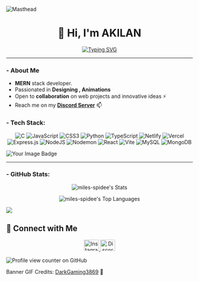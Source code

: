 ![Masthead](https://miro.medium.com/v2/resize:fit:1358/1*aniyNTcHORbvDiLGUzJSsQ.gif)

<div align="center">

  # 👋 Hi, I'm AKILAN  
 <a href="https://git.io/typing-svg"><img src="https://readme-typing-svg.demolab.com?font=Fira+Code&pause=1000&repeat=false&width=453&lines=crafting+websites+with+%F0%9D%96%91%F0%9D%96%94%F0%9D%96%9B%F0%9D%96%8A+and+%F0%9D%96%95%F0%9D%96%97%F0%9D%96%8A%F0%9D%96%88%F0%9D%96%8E%F0%9D%96%98%F0%9D%96%8E%F0%9D%96%94%F0%9D%96%93" alt="Typing SVG" /></a>

</div>

---

### **- About Me**
- **MERN** stack developer.
- Passionated in **Designing , Animations**
- Open to **collaboration** on web projects and innovative ideas ⚡
- Reach me on my **<a href="https://discord.gg/u5vYdrJFqc" target="blank">Discord Server</a>** 📫


### **- Tech Stack**:
<div align="center">

![C](https://img.shields.io/badge/c-%2300599C.svg?style=for-the-badge&logo=c&logoColor=white) ![JavaScript](https://img.shields.io/badge/javascript-%23323330.svg?style=for-the-badge&logo=javascript&logoColor=%23F7DF1E) ![CSS3](https://img.shields.io/badge/css3-%231572B6.svg?style=for-the-badge&logo=css3&logoColor=white) ![Python](https://img.shields.io/badge/python-3670A0?style=for-the-badge&logo=python&logoColor=ffdd54) ![TypeScript](https://img.shields.io/badge/typescript-%23007ACC.svg?style=for-the-badge&logo=typescript&logoColor=white) ![Netlify](https://img.shields.io/badge/netlify-%23000000.svg?style=for-the-badge&logo=netlify&logoColor=#00C7B7) ![Vercel](https://img.shields.io/badge/vercel-%23000000.svg?style=for-the-badge&logo=vercel&logoColor=white) ![Express.js](https://img.shields.io/badge/express.js-%23404d59.svg?style=for-the-badge&logo=express&logoColor=%2361DAFB) ![NodeJS](https://img.shields.io/badge/node.js-6DA55F?style=for-the-badge&logo=node.js&logoColor=white) ![Nodemon](https://img.shields.io/badge/NODEMON-%23323330.svg?style=for-the-badge&logo=nodemon&logoColor=%BBDEAD) ![React](https://img.shields.io/badge/react-%2320232a.svg?style=for-the-badge&logo=react&logoColor=%2361DAFB) ![Vite](https://img.shields.io/badge/vite-%23646CFF.svg?style=for-the-badge&logo=vite&logoColor=white) ![MySQL](https://img.shields.io/badge/mysql-4479A1.svg?style=for-the-badge&logo=mysql&logoColor=white) ![MongoDB](https://img.shields.io/badge/MongoDB-%234ea94b.svg?style=for-the-badge&logo=mongodb&logoColor=white)

</div>

<img src="https://tryhackme-badges.s3.amazonaws.com/AkilanCK.png" alt="Your Image Badge" />

---

### **- GitHub Stats**:
<div align="center">

![miles-spidee's Stats](https://github-readme-stats.vercel.app/api?username=miles-spidee&theme=dark&show_icons=true&hide_border=true&count_private=true)
	
![miles-spidee's Top Languages](https://github-readme-stats.vercel.app/api/top-langs/?username=miles-spidee&theme=dark&show_icons=true&hide_border=true&layout=compact)
</div>

[![](https://visitcount.itsvg.in/api?id=miles-spidee&icon=0&color=0)](https://visitcount.itsvg.in)

## 💬 **Connect with Me**

<p align="center">
	  <a href="https://instagram.com/miles_spidee" target="_blank">
    <img src="https://raw.githubusercontent.com/rahuldkjain/github-profile-readme-generator/master/src/images/icons/Social/instagram.svg" alt="Instagram" height="30" width="40" />
  </a>
  <a href="https://discord.gg/ycx7QyWH" target="_blank">
    <img src="https://raw.githubusercontent.com/rahuldkjain/github-profile-readme-generator/master/src/images/icons/Social/discord.svg" alt="Discord" height="30" width="40" />
  </a>
</p>

![Profile view counter on GitHub](https://komarev.com/ghpvc/?username=miles-spidee)

<p>Banner GIF Credits: <a href src="https://imgur.com/user/DarkGaming3869">DarkGaming3869</a> 🌟</p>
